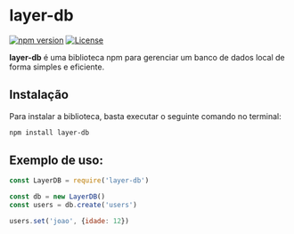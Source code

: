 # layer-db

[![npm version](https://img.shields.io/npm/v/layer-db.svg)](https://www.npmjs.com/package/layer-db)
[![License](https://img.shields.io/npm/l/layer-db.svg)](https://github.com/KauaZs/layer-db/)

**layer-db** é uma biblioteca npm para gerenciar um banco de dados local de forma simples e eficiente.

## Instalação

Para instalar a biblioteca, basta executar o seguinte comando no terminal:

```bash
npm install layer-db
```
## Exemplo de uso: 
```js
const LayerDB = require('layer-db')

const db = new LayerDB()
const users = db.create('users')

users.set('joao', {idade: 12})
```
